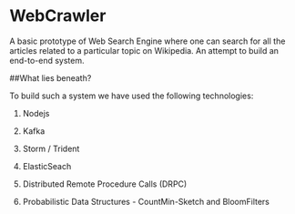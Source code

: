 # WebCrawler

A basic prototype of Web Search Engine where one can search for all the articles related to a particular topic on Wikipedia.
An attempt to build an end-to-end system.

##What lies beneath?

To build such a system we have used the following technologies:

1. Nodejs

2. Kafka

3. Storm / Trident

4. ElasticSeach

5. Distributed Remote Procedure Calls (DRPC)

6. Probabilistic Data Structures - CountMin-Sketch and BloomFilters
